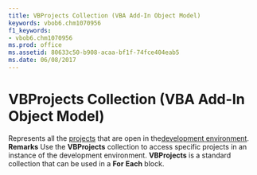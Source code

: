 ```yaml
---
title: VBProjects Collection (VBA Add-In Object Model)
keywords: vbob6.chm1070956
f1_keywords:
- vbob6.chm1070956
ms.prod: office
ms.assetid: 80633c50-b908-acaa-bf1f-74fce404eab5
ms.date: 06/08/2017
---
```



# VBProjects Collection (VBA Add-In Object Model)



Represents all the [projects](vbe-glossary.md) that are open in the[development environment](vbe-glossary.md).
 **Remarks**
Use the **VBProjects** collection to access specific projects in an instance of the development environment. **VBProjects** is a standard collection that can be used in a **For** **Each** block.

